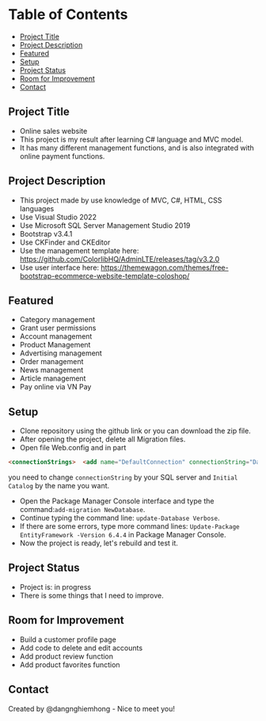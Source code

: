 
# Table of Contents
- [Project Title](#project-title)
- [Project Description](#project-description)
- [Featured](#featured)
- [Setup](#setup)
- [Project Status](#project-status)
- [Room for Improvement](#room-for-improvement)
- [Contact](#contact)
## Project Title 

- Online sales website  
- This project is my result after learning C# language and MVC model.
- It has many different management functions, and is also integrated with online payment functions.


## Project Description

- This project made by use knowledge of MVC, C#, HTML, CSS languages
- Use Visual Studio 2022
- Use Microsoft SQL Server Management Studio 2019
- Bootstrap v3.4.1
- Use CKFinder and CKEditor
- Use the management template here: https://github.com/ColorlibHQ/AdminLTE/releases/tag/v3.2.0
- Use user interface here: https://themewagon.com/themes/free-bootstrap-ecommerce-website-template-coloshop/


## Featured
- Category management
- Grant user permissions
- Account management
- Product Management
- Advertising management
- Order management
- News management
- Article management
- Pay online via VN Pay
## Setup
- Clone repository using the github link or you can download the zip file.
- After opening the project, delete all Migration files.
- Open file Web.config and in part
```html
<connectionStrings>  <add name="DefaultConnection" connectionString="Data Source=DESKTOP-D1HSOQO\SQLEXPRESS;Initial Catalog=WebBanHangOnline01;Integrated Security=True; MultipleActiveResultSets=True" providerName="System.Data.SqlClient" /> </connectionStrings>
```
you need to change ```connectionString``` by your SQL server and ```Initial Catalog``` by the name you want.
- Open the Package Manager Console interface and type the command:```add-migration NewDatabase```.
- Continue typing the command line: ```update-Database Verbose```.
- If there are some errors, type more command lines: ```Update-Package EntityFramework -Version 6.4.4``` in Package Manager Console.
- Now the project is ready, let's rebuild and test it.
## Project Status
- Project is: in progress 
-  There is some things that I need to improve.
## Room for Improvement
- Build a customer profile page
- Add code to delete and edit accounts
- Add product review function
- Add product favorites function
## Contact
Created by @dangnghiemhong - Nice to meet you!

